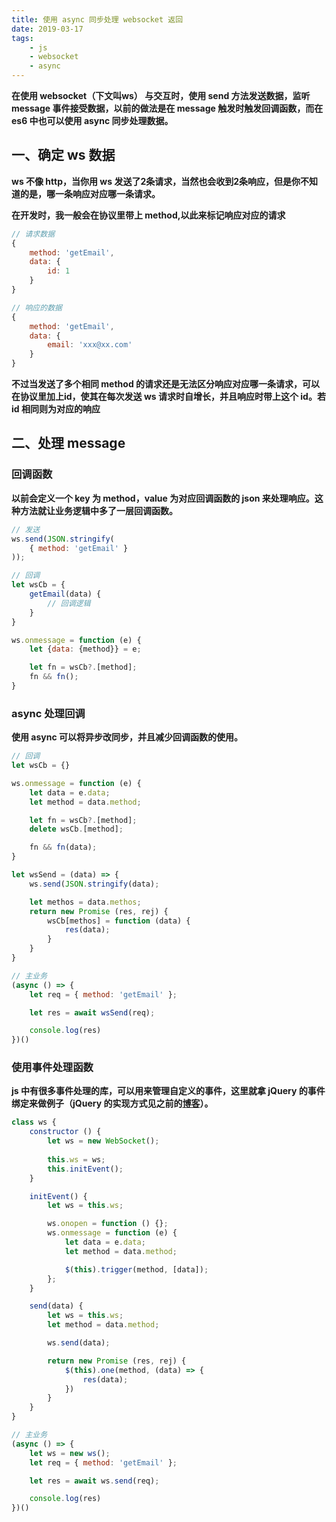 ```yaml
---
title: 使用 async 同步处理 websocket 返回
date: 2019-03-17
tags:
    - js
    - websocket
    - async
---
```


**在使用 websocket（下文叫ws） 与交互时，使用 send 方法发送数据，监听 message 事件接受数据，以前的做法是在 message 触发时触发回调函数，而在 es6 中也可以使用 async 同步处理数据。**

## 一、确定 ws 数据

**ws 不像 http，当你用 ws 发送了2条请求，当然也会收到2条响应，但是你不知道的是，哪一条响应对应哪一条请求。**

**在开发时，我一般会在协议里带上 method,以此来标记响应对应的请求**

``` js
// 请求数据
{
    method: 'getEmail',
    data: {
        id: 1
    }
}

// 响应的数据
{
    method: 'getEmail',
    data: {
        email: 'xxx@xx.com'
    }
}
```

**不过当发送了多个相同 method 的请求还是无法区分响应对应哪一条请求，可以在协议里加上id，使其在每次发送 ws 请求时自增长，并且响应时带上这个 id。若 id 相同则为对应的响应**

## 二、处理 message

### 回调函数

**以前会定义一个 key 为 method，value 为对应回调函数的 json 来处理响应。这种方法就让业务逻辑中多了一层回调函数。**

``` js
// 发送
ws.send(JSON.stringify(
    { method: 'getEmail' }
));

// 回调
let wsCb = {
    getEmail(data) {
        // 回调逻辑
    }
}

ws.onmessage = function (e) {
    let {data: {method}} = e;

    let fn = wsCb?.[method];
    fn && fn();
}
```

### async 处理回调

**使用 async 可以将异步改同步，并且减少回调函数的使用。**

``` js
// 回调
let wsCb = {}

ws.onmessage = function (e) {
    let data = e.data;
    let method = data.method;

    let fn = wsCb?.[method];
    delete wsCb.[method];

    fn && fn(data);
}

let wsSend = (data) => {
    ws.send(JSON.stringify(data);

    let methos = data.methos;
    return new Promise (res, rej) {
        wsCb[methos] = function (data) {
            res(data);
        }
    }
}

// 主业务
(async () => {
    let req = { method: 'getEmail' };

    let res = await wsSend(req);

    console.log(res)
})()
```

### 使用事件处理函数

**js 中有很多事件处理的库，可以用来管理自定义的事件，这里就拿 jQuery 的事件绑定来做例子（jQuery 的实现方式见之前的[博客](../../../../2019/03/04/jquery-technology-insider/)）。**

``` js
class ws {
    constructor () {
        let ws = new WebSocket();
        
        this.ws = ws;
        this.initEvent();
    }

    initEvent() {
        let ws = this.ws;

        ws.onopen = function () {};
        ws.onmessage = function (e) {
            let data = e.data;
            let method = data.method;

            $(this).trigger(method, [data]);
        };
    }

    send(data) {
        let ws = this.ws;
        let method = data.method;

        ws.send(data);

        return new Promise (res, rej) {
            $(this).one(method, (data) => {
                res(data);
            })
        }
    } 
}

// 主业务
(async () => {
    let ws = new ws();
    let req = { method: 'getEmail' };

    let res = await ws.send(req);

    console.log(res)
})()
```